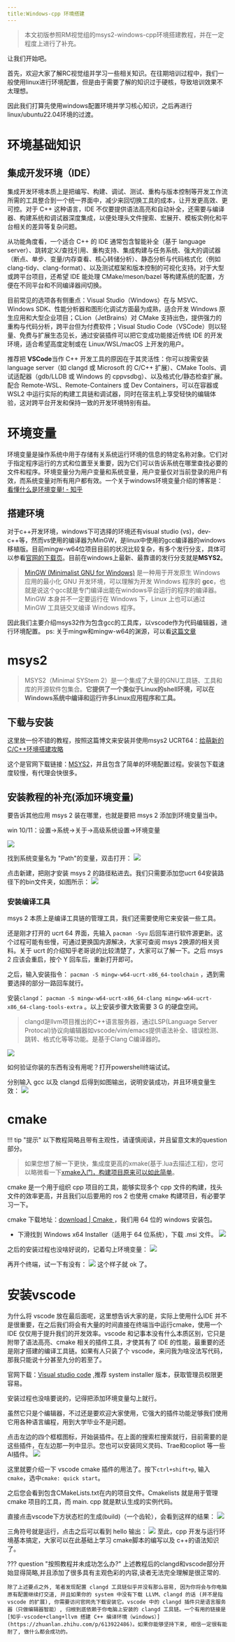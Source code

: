 ```yaml
---
title:Windows-cpp 环境搭建
---
```

> 本文初版参照RM视觉组的msys2-windows-cpp环境搭建教程，并在一定程度上进行了补充。

让我们开始吧。

首先，欢迎大家了解RC视觉组并学习一些相关知识。在往期培训过程中，我们一般使用linux进行环境配置，但是由于需要了解的知识过于硬核，导致培训效果不太理想。

因此我们打算先使用windows配置环境并学习核心知识，之后再进行linux/ubuntu22.04环境的过渡。
# 环境基础知识
## 集成开发环境（IDE）

集成开发环境本质上是把编写、构建、调试、测试、重构与版本控制等开发工作流所需的工具整合到一个统一界面中，减少来回切换工具的成本，让开发更高效、更可控。对于 C++ 这种语言，IDE 不仅要提供语法高亮和自动补全，还需要与编译器、构建系统和调试器深度集成，以便处理头文件搜索、宏展开、模板实例化和平台相关的差异等复杂问题。

从功能角度看，一个适合 C++ 的 IDE 通常包含智能补全（基于 language server）、跳转定义/查找引用、重构支持、集成构建与任务系统、强大的调试器（断点、单步、变量/内存查看、核心转储分析）、静态分析与代码格式化（例如 clang-tidy、clang-format）、以及测试框架和版本控制的可视化支持。对于大型或跨平台项目，还希望 IDE 能处理 CMake/meson/bazel 等构建系统的配置，方便在不同平台和不同编译器间切换。

目前常见的选项各有侧重点：Visual Studio（Windows）在与 MSVC、Windows SDK、性能分析器和图形化调试方面最为成熟，适合开发 Windows 原生应用和大型企业项目；CLion（JetBrains）对 CMake 支持出色，提供强力的重构与代码分析，跨平台但为付费软件；Visual Studio Code（VSCode）则以轻量、免费与扩展生态见长，通过安装插件可以把它变成功能接近传统 IDE 的开发环境，适合希望高度定制或在 Linux/WSL/macOS 上开发的用户。

推荐把 **VSCode**当作 C++ 开发工具的原因在于其灵活性：你可以按需安装 language server（如 clangd 或 Microsoft 的 C/C++ 扩展）、CMake Tools、调试适配器（gdb/LLDB 或 Windows 的 cppvsdbg）、以及格式化/静态检查扩展。配合 Remote-WSL、Remote-Containers 或 Dev Containers，可以在容器或 WSL2 中运行实际的构建工具链和调试器，同时在宿主机上享受轻快的编辑体验，这对跨平台开发和保持一致的开发环境特别有益。

# 环境变量
环境变量是操作系统中用于存储有关系统运行环境的信息的特定名称对象。它们对于指定程序运行的方式和位置至关重要，因为它们可以告诉系统在哪里查找必要的文件和程序。环境变量分为用户变量和系统变量，用户变量仅对当前登录的用户有效，而系统变量对所有用户都有效。一个关于windows环境变量介绍的博客是：[看懂什么是环境变量! - 知乎](https://zhuanlan.zhihu.com/p/82011100)

## 搭建环境
对于c++开发环境，windows下可选择的环境还有visual studio (vs)，dev-c++等，然而vs使用的编译器为MinGW，是linux中使用的gcc编译器的windows移植版。目前mingw-w64位项目目前的状况比较复杂，有多个发行分支，具体可以参看[官网的下载页](https://link.zhihu.com/?target=https%3A//www.mingw-w64.org/downloads/)。目前在windows上最新、最靠谱的发行分支就是**MSYS2**。

>[MinGW (Minimalist GNU for Windows)](https://link.zhihu.com/?target=http%3A//www.mingw.org/) 是一种用于开发原生 Windows 应用的最小化 GNU 开发环境，可以理解为开发 Windows 程序的 **gcc**，也就是说这个gcc就是专门编译出能在windows平台运行的程序的编译器。MinGW 本身并不一定要运行在 Windows 下，Linux 上也可以通过 MinGW 工具链交叉编译 Windows 程序。

因此我们主要介绍msys32作为包含gcc的工具库，以vscode作为代码编辑器，进行环境配置。
ps: 关于mingw和mingw-w64的渊源，可以看[这篇文章](https://github.com/FrankHB/pl-docs/blob/master/zh-CN/mingw-vs-mingw-v64.md)
# msys2
> MSYS2（Minimal SYStem 2）是一个集成了大量的GNU工具链、工具和库的开源软件包集合。**它提供了一个类似于Linux的shell环境，可以在Windows系统中编译和运行许多Linux应用程序和工具。**
## 下载与安装
这里放一份不错的教程，按照这篇博文来安装并使用msys2 UCRT64：[给萌新的C/C++环境搭建攻略](https://zhuanlan.zhihu.com/p/401188789)

这个是官网下载链接：[MSYS2](https://www.msys2.org/)，并且包含了简单的环境配置过程。安装包下载速度较慢，有代理会快很多。

## 安装教程的补充(添加环境变量)
要告诉其他应用 msys 2 装在哪里，也就是要把 msys 2 添加到环境变量当中。

win 10/11：设置->系统->关于->高级系统设置->环境变量

![](output_image/4b2a0684ded17142911556fd65e460b9.png)

找到系统变量名为 "Path"的变量，双击打开：
![](output_image/15dbdc7b0e0f0995a8bc3dd073e2fae5.png)

点击新建，把刚才安装 msys 2 的路径粘进去。我们只需要添加您ucrt 64安装路径下的bin文件夹，如图所示：
![](output_image/bacb4deddbff5e241a387a4bc6d93f1c.png)

### 安装编译工具
msys 2 本质上是编译工具链的管理工具，我们还需要使用它来安装一些工具。

还是刚才打开的 ucrt 64 界面，先输入 `pacman -Syu` 后回车进行软件源更新。这个过程可能有些慢，可通过更换国内源解决，大家可查阅 msys 2换源的相关资料。关于 ucrt 的介绍知乎老哥说的比较清楚了，大家可以了解一下。之后 msys 2 应该会重启，按个 Y 回车后，重新打开即可。

之后，输入安装指令： `pacman -S mingw-w64-ucrt-x86_64-toolchain` ，遇到需要选择的部分一路回车就行。

安装`clangd`： `pacman -S mingw-w64-ucrt-x86_64-clang mingw-w64-ucrt-x86_64-clang-tools-extra` 。以上安装步骤大致需要 3 G 的硬盘空间。

> clangd是llvm项目推出的C++语言服务器，通过LSP(Language Server Protocal)协议向编辑器如vscode/vim/emacs提供语法补全、错误检测、跳转、格式化等等功能。是基于Clang C编译器的。

![](output_image/995ab6357ab707e9a43917a46fba34a8.png)

如何验证你装的东西有没有用呢？打开powershell终端试试。

分别输入 gcc 以及 clangd 后得到如图输出，说明安装成功，并且环境变量生效：
![](output_image/8432d41adeda615d4705f207b162b85b.png)

# cmake
!!! tip "提示"
    以下教程简略且带有主观性，请谨慎阅读，并且留意文末的question部分。

> 如果您想了解一下更快，集成度更高的xmake(基于.lua去描述工程)，您可以略微看一下[xmake入门，构建项目原来可以如此简单](https://zhuanlan.zhihu.com/p/35051214)。

cmake 是一个用于组织 cpp 项目的工具，能够实现多个 cpp 文件的构建，找头文件的效率更高，并且我们以后要用的 ros 2 也使用 cmake 构建项目，有必要学习一下。

cmake 下载地址：[download | Cmake ](https://cmake.org/download/)，我们用 64 位的 windows 安装包。

- 下滑找到 Windows x64 Installer（适用于 64 位系统），下载 .msi 文件。
![](output_image/image1.png)

之后的安装过程也没啥好说的，记着勾上环境变量：
![](output_image/4dba3736ea5da00345a10c575fbc604b.png)

再开个终端，试一下有没有：
![](output_image/1d13ddf46a1dd3f3d5bc1b8b15ec398c.png)
这个样子就 ok 了。

# 安装vscode
为什么将 vscode 放在最后面呢，这里想告诉大家的是，实际上使用什么IDE 并不是很重要，在之后我们将会有大量的时间直接在终端当中运行cmake，使用一个 IDE 仅仅用于提升我们的开发效率。vscode 和记事本没有什么本质区别，它只是附带了语法高亮、cmake 相关的插件工具，才使其有了 IDE 的性能，最重要的还是刚才搭建的编译工具链。如果有人只装了个 vscode，来问我为啥没法写代码，那我只能说十分甚至九分的若至了。

官网下载：[Visual studio code](https://code.visualstudio.com/) ,推荐 system installer 版本，获取管理员权限更容易。

安装过程也没啥要说的，记得把添加环境变量勾上就行。

虽然它只是个编辑器，不过还是要欢迎大家使用，它强大的插件功能足够我们使用它用各种语言编程，用到大学毕业不是问题。

点击左边的四个框框图标，开始装插件。在上面的搜索栏搜索就行，目前需要的是这些插件，在左边那一列中显示。您也可以安装同义灵码、Trae和copliot 等一些AI插件。
![](output_image/0f1b77e3b623119e39f6bc187a5ccce5.png)

这里就要介绍一下 vscode cmake 插件的用法了。按下`ctrl+shift+p`, 输入` cmake`，选中`cmake: quick start`。

之后您会看到包含CMakeLists.txt在内的项目文件。Cmakelists 就是用于管理 cmake 项目的工具，而 main. cpp 就是默认生成的实例代码。

直接点击vscode下方状态栏的生成(build)（一个齿轮），会看到这样的结果：
![](output_image/5bbee310968b68903f19775ed70a141b.png)

三角符号就是运行，点击之后可以看到 hello 输出：
![](output_image/feaccdeccb39a7796e47897973dfef41.png)
至此，cpp 开发与运行环境基本搞定，大家可以在此基础上学习 cmake脚本的编写以及 c++的语法知识了。

??? question "按照教程并未成功怎么办?"
    上述教程后的clangd和vscode部分开始显得简略,并且添加了很多具有主观色彩的内容,读者无法完全理解是很正常的.
    
    除了上述要点之外, 笔者发现配置 clangd 工具链似乎并没有那么容易, 因为你将会与你电脑原有配置继续打交道, 并且如果你的 system 中没有下载 LLVM、clangd 的话 (并不是指 vscode 的扩展), 你需要访问官网先下载安装它。vscode 中的 clangd 插件只是语言服务器（只做编辑器智能）, 归根到底依赖于你电脑上安装的 clangd 工具链。一个有用的链接是 [知乎-vscode+clang+llvm 搭建 C++ 编译环境（windows）](https://zhuanlan.zhihu.com/p/613922486)。如果你能够坚持下来, 相信一定很有能耐了, 做什么都会成功的。